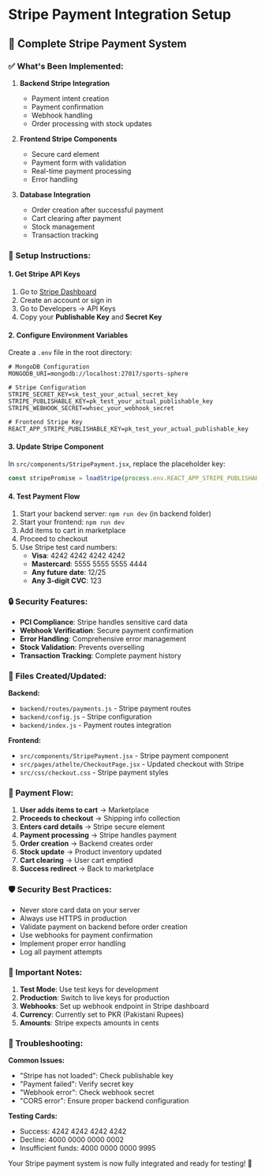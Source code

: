 # Stripe Payment Integration Setup

## 🚀 Complete Stripe Payment System

### ✅ What's Been Implemented:

1. **Backend Stripe Integration**

   - Payment intent creation
   - Payment confirmation
   - Webhook handling
   - Order processing with stock updates

2. **Frontend Stripe Components**

   - Secure card element
   - Payment form with validation
   - Real-time payment processing
   - Error handling

3. **Database Integration**
   - Order creation after successful payment
   - Cart clearing after payment
   - Stock management
   - Transaction tracking

### 🔧 Setup Instructions:

#### 1. Get Stripe API Keys

1. Go to [Stripe Dashboard](https://dashboard.stripe.com/)
2. Create an account or sign in
3. Go to Developers → API Keys
4. Copy your **Publishable Key** and **Secret Key**

#### 2. Configure Environment Variables

Create a `.env` file in the root directory:

```env
# MongoDB Configuration
MONGODB_URI=mongodb://localhost:27017/sports-sphere

# Stripe Configuration
STRIPE_SECRET_KEY=sk_test_your_actual_secret_key
STRIPE_PUBLISHABLE_KEY=pk_test_your_actual_publishable_key
STRIPE_WEBHOOK_SECRET=whsec_your_webhook_secret

# Frontend Stripe Key
REACT_APP_STRIPE_PUBLISHABLE_KEY=pk_test_your_actual_publishable_key
```

#### 3. Update Stripe Component

In `src/components/StripePayment.jsx`, replace the placeholder key:

```javascript
const stripePromise = loadStripe(process.env.REACT_APP_STRIPE_PUBLISHABLE_KEY);
```

#### 4. Test Payment Flow

1. Start your backend server: `npm run dev` (in backend folder)
2. Start your frontend: `npm run dev`
3. Add items to cart in marketplace
4. Proceed to checkout
5. Use Stripe test card numbers:
   - **Visa**: 4242 4242 4242 4242
   - **Mastercard**: 5555 5555 5555 4444
   - **Any future date**: 12/25
   - **Any 3-digit CVC**: 123

### 🔒 Security Features:

- **PCI Compliance**: Stripe handles sensitive card data
- **Webhook Verification**: Secure payment confirmation
- **Error Handling**: Comprehensive error management
- **Stock Validation**: Prevents overselling
- **Transaction Tracking**: Complete payment history

### 📁 Files Created/Updated:

**Backend:**

- `backend/routes/payments.js` - Stripe payment routes
- `backend/config.js` - Stripe configuration
- `backend/index.js` - Payment routes integration

**Frontend:**

- `src/components/StripePayment.jsx` - Stripe payment component
- `src/pages/athelte/CheckoutPage.jsx` - Updated checkout with Stripe
- `src/css/checkout.css` - Stripe payment styles

### 🎯 Payment Flow:

1. **User adds items to cart** → Marketplace
2. **Proceeds to checkout** → Shipping info collection
3. **Enters card details** → Stripe secure element
4. **Payment processing** → Stripe handles payment
5. **Order creation** → Backend creates order
6. **Stock update** → Product inventory updated
7. **Cart clearing** → User cart emptied
8. **Success redirect** → Back to marketplace

### 🛡️ Security Best Practices:

- Never store card data on your server
- Always use HTTPS in production
- Validate payment on backend before order creation
- Use webhooks for payment confirmation
- Implement proper error handling
- Log all payment attempts

### 🚨 Important Notes:

1. **Test Mode**: Use test keys for development
2. **Production**: Switch to live keys for production
3. **Webhooks**: Set up webhook endpoint in Stripe dashboard
4. **Currency**: Currently set to PKR (Pakistani Rupees)
5. **Amounts**: Stripe expects amounts in cents

### 🔧 Troubleshooting:

**Common Issues:**

- "Stripe has not loaded": Check publishable key
- "Payment failed": Verify secret key
- "Webhook error": Check webhook secret
- "CORS error": Ensure proper backend configuration

**Testing Cards:**

- Success: 4242 4242 4242 4242
- Decline: 4000 0000 0000 0002
- Insufficient funds: 4000 0000 0000 9995

Your Stripe payment system is now fully integrated and ready for testing! 🎉
